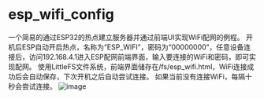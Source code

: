 # esp_wifi_config
一个简易的通过ESP32的热点建立服务器并通过前端UI实现WiFi配网的例程。
开机后ESP自动开启热点，名称为“ESP_WIFI”，密码为“00000000”，任意设备连接后，访问192.168.4.1进入ESP配网前端界面，输入要连接的WiFi和密码，即可实现配网。
使用LittleFS文件系统，前端界面储存在/fs/esp_wifi.html，WiFi连接成功后会自动保存，下次开机之后自动尝试连接。
如果当前没有连接WiFi，每隔十秒会尝试连接。
![image](https://github.com/user-attachments/assets/07a6466a-781f-4f37-a217-4d41823b96f8)
